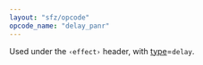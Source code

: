 ```yaml
---
layout: "sfz/opcode"
opcode_name: "delay_panr"
---
```

Used under the `‹effect›` header, with [type]=`delay`.

[type]: type#delay
